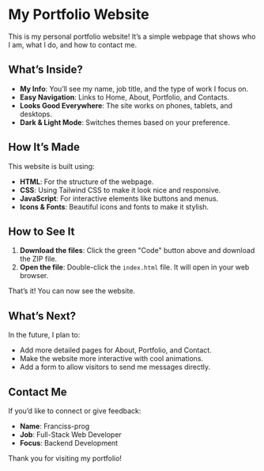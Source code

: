 # My Portfolio Website

This is my personal portfolio website! It’s a simple webpage that shows who I am, what I do, and how to contact me.

## What’s Inside?

- **My Info**: You’ll see my name, job title, and the type of work I focus on.
- **Easy Navigation**: Links to Home, About, Portfolio, and Contacts.
- **Looks Good Everywhere**: The site works on phones, tablets, and desktops.
- **Dark & Light Mode**: Switches themes based on your preference.

## How It’s Made

This website is built using:

- **HTML**: For the structure of the webpage.
- **CSS**: Using Tailwind CSS to make it look nice and responsive.  
- **JavaScript**: For interactive elements like buttons and menus.
- **Icons & Fonts**: Beautiful icons and fonts to make it stylish.

## How to See It

1. **Download the files**: Click the green "Code" button above and download the ZIP file.
2. **Open the file**: Double-click the `index.html` file. It will open in your web browser.

That’s it! You can now see the website.

## What’s Next?

In the future, I plan to:

- Add more detailed pages for About, Portfolio, and Contact.
- Make the website more interactive with cool animations.
- Add a form to allow visitors to send me messages directly.

## Contact Me

If you’d like to connect or give feedback:

- **Name**: Franciss-prog
- **Job**: Full-Stack Web Developer
- **Focus**: Backend Development

Thank you for visiting my portfolio!
